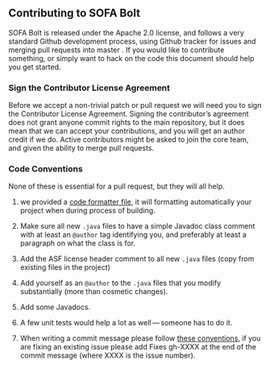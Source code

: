 ## Contributing to SOFA Bolt
SOFA Bolt is released under the Apache 2.0 license, and follows a very
standard Github development process, using Github tracker for issues and
merging pull requests into master . If you would like to contribute something, 
or simply want to hack on the code this document should help you get started.

### Sign the Contributor License Agreement
Before we accept a non-trivial patch or pull request we will need you to 
sign the Contributor License Agreement. Signing the contributor’s agreement 
does not grant anyone commit rights to the main repository, but it does mean 
that we can accept your contributions, and you will get an author credit if 
we do. Active contributors might be asked to join the core team, and given 
the ability to merge pull requests.

### Code Conventions
None of these is essential for a pull request, but they will all help. 

1. we provided a [code formatter file](./.middleware-common/AlipayFormatter.xml), it will formatting
automatically your project when during process of building.

2. Make sure all new `.java` files to have a simple Javadoc class comment 
with at least an `@author` tag identifying you, and preferably at least a 
paragraph on what the class is for.

3. Add the ASF license header comment to all new `.java` files (copy from existing files in the project)

4. Add yourself as an `@author` to the `.java` files that you modify substantially (more than cosmetic changes).

5. Add some Javadocs.

6. A few unit tests would help a lot as well — someone has to do it.

7. When writing a commit message please follow [these conventions](https://tbaggery.com/2008/04/19/a-note-about-git-commit-messages.html), if 
you are fixing an existing issue please add Fixes gh-XXXX at the end 
of the commit message (where XXXX is the issue number).